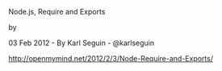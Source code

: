 Node.js, Require and Exports

by

03 Feb 2012 - By Karl Seguin - @karlseguin

http://openmymind.net/2012/2/3/Node-Require-and-Exports/

